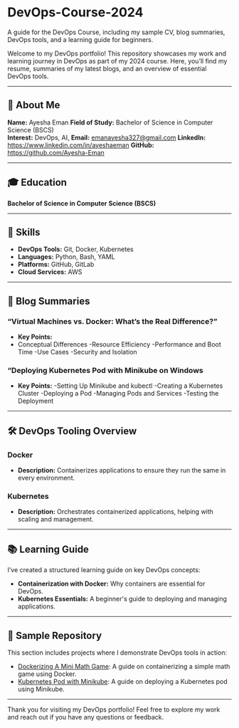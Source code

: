 # DevOps-Course-2024
A  guide for the DevOps Course, including my sample CV, blog summaries, DevOps tools, and a learning guide for beginners.

Welcome to my DevOps portfolio! This repository showcases my work and learning journey in DevOps as part of my 2024 course. Here, you’ll find my resume, summaries of my latest blogs, and an overview of essential DevOps tools. 

---

## 📄 About Me

**Name:** Ayesha Eman
**Field of Study:** Bachelor of Science in Computer Science (BSCS)  
**Interest:** DevOps, AI, 
**Email:** emanayesha327@gmail.com 
**LinkedIn:** https://www.linkedin.com/in/ayeshaeman
**GitHub:** https://github.com/Ayesha-Eman

---

## 🎓 Education

**Bachelor of Science in Computer Science (BSCS)**  

---

## 💼 Skills

- **DevOps Tools:** Git, Docker, Kubernetes
- **Languages:** Python, Bash, YAML
- **Platforms:** GitHub, GitLab
- **Cloud Services:** AWS

---

## 📝 Blog Summaries

### “Virtual Machines vs. Docker: What’s the Real Difference?”
- **Key Points:**
- Conceptual Differences
-Resource Efficiency
-Performance and Boot Time
-Use Cases
-Security and Isolation
  
### “Deploying Kubernetes Pod with Minikube on Windows
- **Key Points:**
-Setting Up Minikube and kubectl
-Creating a Kubernetes Cluster
-Deploying a Pod
-Managing Pods and Services
-Testing the Deployment

---

## 🛠️ DevOps Tooling Overview

### Docker
- **Description:** Containerizes applications to ensure they run the same in every environment.

### Kubernetes
- **Description:** Orchestrates containerized applications, helping with scaling and management.

---

## 📚 Learning Guide

I’ve created a structured learning guide on key DevOps concepts:
- **Containerization with Docker:** Why containers are essential for DevOps.
- **Kubernetes Essentials:** A beginner's guide to deploying and managing applications.

---

## 📂 Sample Repository

This section includes projects where I demonstrate DevOps tools in action:

- [Dockerizing A Mini Math Game](./Dockerizing%20A%20Mini%20Math%20Game): A guide on containerizing a simple math game using Docker.
- [Kubernetes Pod with Minikube](./kubernetes%20Pod%20with%20minicube%20a%20guide): A guide on deploying a Kubernetes pod using Minikube.

---


Thank you for visiting my DevOps portfolio! Feel free to explore my work and reach out if you have any questions or feedback.


